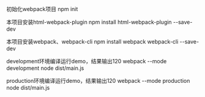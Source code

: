 初始化webpack项目
npm init

本项目安装html-webpack-plugin
npm install html-webpack-plugin --save-dev

本项目安装webpack、webpack-cli
npm install webpack webpack-cli --save-dev

development环境编译运行demo，结果输出120
webpack --mode development
node dist/main.js

production环境编译运行demo，结果输出120
webpack --mode production
node dist/main.js
